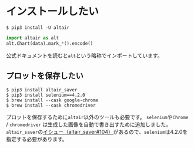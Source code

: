 # インストールしたい

```console
$ pip3 install -U altair
```

```python
import altair as alt
alt.Chart(data).mark_*().encode()
```

公式ドキュメントを読むと``alt``という略称でインポートしています。

## プロットを保存したい

```console
$ pip3 install altair_saver
$ pip3 install selenium==4.2.0
$ brew install --cask google-chrome
$ brew install --cask chromedriver
```

プロットを保存するために``altair``以外のツールも必要です。
``selenium``や``Chrome`` / ``chromedriver`` は生成した画像を自動で書き出すために追加しました。
``altair_saver``の[イシュー（altair_saver#104）](https://github.com/altair-viz/altair_saver/issues/104)があるので、``selenium``は4.2.0を指定する必要があります。
